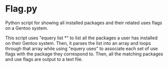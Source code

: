 # Flag.py
Python script for showing all installed packages and their related uses flags on a Gentoo system.

This script uses "equery list *" to list all the packages a user has installed on their Gentoo system. Then, it parses the list into an array and loops through that array while using "equery uses" to associate each set of use flags with the package they correspond to. Then, all the matching packages and use flags are output to a text file.
